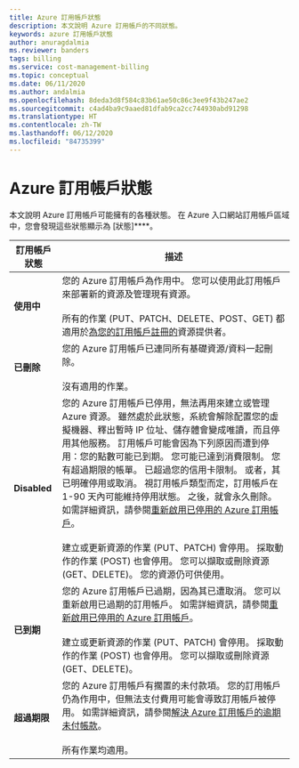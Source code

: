 ```yaml
---
title: Azure 訂用帳戶狀態
description: 本文說明 Azure 訂用帳戶的不同狀態。
keywords: azure 訂用帳戶狀態
author: anuragdalmia
ms.reviewer: banders
tags: billing
ms.service: cost-management-billing
ms.topic: conceptual
ms.date: 06/11/2020
ms.author: andalmia
ms.openlocfilehash: 8deda3d8f584c83b61ae50c86c3ee9f43b247ae2
ms.sourcegitcommit: c4ad4ba9c9aaed81dfab9ca2cc744930abd91298
ms.translationtype: HT
ms.contentlocale: zh-TW
ms.lasthandoff: 06/12/2020
ms.locfileid: "84735399"
---
```

# <a name="azure-subscription-states"></a>Azure 訂用帳戶狀態

本文說明 Azure 訂用帳戶可能擁有的各種狀態。 在 Azure 入口網站訂用帳戶區域中，您會發現這些狀態顯示為 [狀態]****。

| 訂用帳戶狀態 | 描述 |
|-------------| ----------------|
| **使用中** | 您的 Azure 訂用帳戶為作用中。 您可以使用此訂用帳戶來部署新的資源及管理現有資源。<br><br>所有的作業 (PUT、PATCH、DELETE、POST、GET) 都適用於[為您的訂用帳戶註冊的](../../azure-resource-manager/management/resource-providers-and-types.md#azure-portal)資源提供者。 |
| **已刪除** | 您的 Azure 訂用帳戶已連同所有基礎資源/資料一起刪除。<br><br>沒有適用的作業。 |
| **Disabled** | 您的 Azure 訂用帳戶已停用，無法再用來建立或管理 Azure 資源。 雖然處於此狀態，系統會解除配置您的虛擬機器、釋出暫時 IP 位址、儲存體會變成唯讀，而且停用其他服務。 訂用帳戶可能會因為下列原因而遭到停用：您的點數可能已到期。 您可能已達到消費限制。 您有超過期限的帳單。 已超過您的信用卡限制。 或者，其已明確停用或取消。 視訂用帳戶類型而定，訂用帳戶在 1-90 天內可能維持停用狀態。 之後，就會永久刪除。 如需詳細資訊，請參閱[重新啟用已停用的 Azure 訂用帳戶](subscription-disabled.md)。<br><br>建立或更新資源的作業 (PUT、PATCH) 會停用。 採取動作的作業 (POST) 也會停用。 您可以擷取或刪除資源 (GET、DELETE)。 您的資源仍可供使用。 |
| **已到期** | 您的 Azure 訂用帳戶已過期，因為其已遭取消。 您可以重新啟用已過期的訂用帳戶。 如需詳細資訊，請參閱[重新啟用已停用的 Azure 訂用帳戶](subscription-disabled.md)。<br><br>建立或更新資源的作業 (PUT、PATCH) 會停用。 採取動作的作業 (POST) 也會停用。 您可以擷取或刪除資源 (GET、DELETE)。|
| **超過期限** | 您的 Azure 訂用帳戶有擱置的未付款項。 您的訂用帳戶仍為作用中，但無法支付費用可能會導致訂用帳戶被停用。 如需詳細資訊，請參閱[解決 Azure 訂用帳戶的逾期未付帳款](resolve-past-due-balance.md)。<br><br>所有作業均適用。 |
